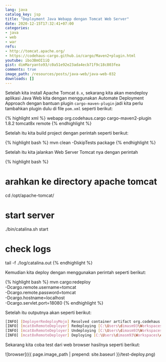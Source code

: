 ```yaml
---
lang: java
catalog_key: jsp
title: "Deployment Java Webapp dengan Tomcat Web Server"
date: 2020-12-15T17:32:41+07:00
categories:
- java
- web
- war
refs: 
- http://tomcat.apache.org/
- https://codehaus-cargo.github.io/cargo/Maven2+plugin.html
youtube: ibo3BmOI1iQ
gist: dimMaryanto93/c0a51e92e23ada4ecb71f9c18c803fea
comments: true
image_path: /resources/posts/java-web/java-web-032
downloads: []
---
```


Setelah kita install Apache Tomcat `8.x`, sekarang kita akan mendeploy aplikasi Java Web kita dengan menggunakan Automate Deployment Approach dengan bantuan plugin `cargo-maven-plugin` jadi kita perlu tambahkan plugin dulu di file `pom.xml` seperti berikut:

<!--more-->

{% highlight xml %}
<project xmlns="http://maven.apache.org/POM/4.0.0" xmlns:xsi="http://www.w3.org/2001/XMLSchema-instance"
         xsi:schemaLocation="http://maven.apache.org/POM/4.0.0 http://maven.apache.org/maven-v4_0_0.xsd">
    <dependencies>
       <!-- Other dependency here! -->
    </dependencies>
    <build>
        <finalName>webapp</finalName>
        <!-- Other plugins here! -->
         <plugins>
            <plugin>
                <groupId>org.codehaus.cargo</groupId>
                <artifactId>cargo-maven2-plugin</artifactId>
                <version>1.8.2</version>
                <configuration>
                    <container>
                        <containerId>tomcat8x</containerId>
                        <type>remote</type>
                    </container>
                </configuration>
            </plugin>
        </plugins>
    </build>
</project>
{% endhighlight %}

Setelah itu kita build project dengan perintah seperti berikut:

{% highlight bash %}
mvn clean -DskipTests package
{% endhighlight %}

Setelah itu kita jalankan Web Server Tomcat nya dengan perintah 

{% highlight bash %}
# arahkan ke directory apache tomcat
cd /opt/apache-tomcat/

# start server
./bin/catalina.sh start

# check logs
tail -f ./log/catalina.out
{% endhighlight %}

Kemudian kita deploy dengan menggunakan perintah seperti berikut:

{% highlight bash %}
mvn cargo:redeploy \
-Dcargo.remote.username=tomcat \
-Dcargo.remote.password=tomcat \
-Dcargo.hostname=localhost \
-Dcargo.servlet.port=18080
{% endhighlight %}

Setelah itu outputnya akan seperti berikut:

```bash
[INFO] [DeployerRedeployMojo] Resolved container artifact org.codehaus.cargo:cargo-core-container-tomcat:jar:1.8.2 for container tomcat8x
[INFO] [mcat8xRemoteDeployer] Redeploying [C:\Users\dimasm93\Workspaces\examples\java-webapp-cargo-tomcat8x\target\webapp.war]
[INFO] [mcat8xRemoteDeployer] Undeploying [C:\Users\dimasm93\Workspaces\examples\java-webapp-cargo-tomcat8x\target\webapp.war]
[INFO] [mcat8xRemoteDeployer] Deploying [C:\Users\dimasm93\Workspaces\examples\java-webapp-cargo-tomcat8x\target\webapp.war]
```

Sekarang kita coba test dari web browser hasilnya seperti berikut:

![browser]({{ page.image_path | prepend: site.baseurl }}/test-deploy.png)